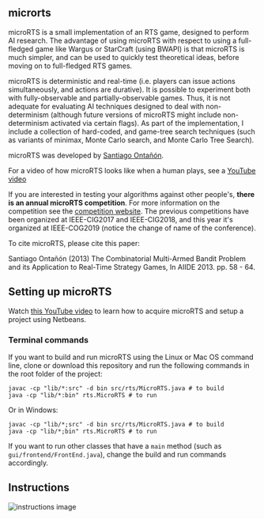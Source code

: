 ## microrts

microRTS is a small implementation of an RTS game, designed to perform AI research. The advantage of using microRTS with respect to using a full-fledged game like Wargus or StarCraft (using BWAPI) is that microRTS is much simpler, and can be used to quickly test theoretical ideas, before moving on to full-fledged RTS games.

microRTS is deterministic and real-time (i.e. players can issue actions simultaneously, and actions are durative). It is possible to experiment both with fully-observable and partially-observable games. Thus, it is not adequate for evaluating AI techniques designed to deal with non-determinism (although future versions of microRTS might include non-determinism activated via certain flags). As part of the implementation, I include a collection of hard-coded, and game-tree search techniques (such as variants of minimax, Monte Carlo search, and Monte Carlo Tree Search).

microRTS was developed by [Santiago Ontañón](https://sites.google.com/site/santiagoontanonvillar/Home). 

For a video of how microRTS looks like when a human plays, see a [YouTube video](https://www.youtube.com/watch?v=ZsKKAoiD7B0)

If you are interested in testing your algorithms against other people's, **there is an annual microRTS competition**. For more information on the competition see the [competition website](https://sites.google.com/site/micrortsaicompetition/home). The previous competitions have been organized at IEEE-CIG2017 and IEEE-CIG2018, and this year it's organized at IEEE-COG2019 (notice the change of name of the conference).

To cite microRTS, please cite this paper:

Santiago Ontañón (2013) The Combinatorial Multi-Armed Bandit Problem and its Application to Real-Time Strategy Games, In AIIDE 2013. pp. 58 - 64.

## Setting up microRTS

Watch [this YouTube video](https://www.youtube.com/watch?v=_jVOMNqw3Qs) to learn how to acquire microRTS and setup a project using Netbeans.

### Terminal commands

If you want to build and run microRTS using the Linux or Mac OS command line, clone or download this repository and run the following commands in the root folder of the project:

```shell
javac -cp "lib/*:src" -d bin src/rts/MicroRTS.java # to build
java -cp "lib/*:bin" rts.MicroRTS # to run
```

Or in Windows:

```shell
javac -cp "lib/*;src" -d bin src/rts/MicroRTS.java # to build
java -cp "lib/*;bin" rts.MicroRTS # to run
```

If you want to run other classes that have a `main` method (such as `gui/frontend/FrontEnd.java`), change the build and run commands accordingly.

## Instructions

![instructions image](https://raw.githubusercontent.com/santiontanon/microrts/master/help.png)
